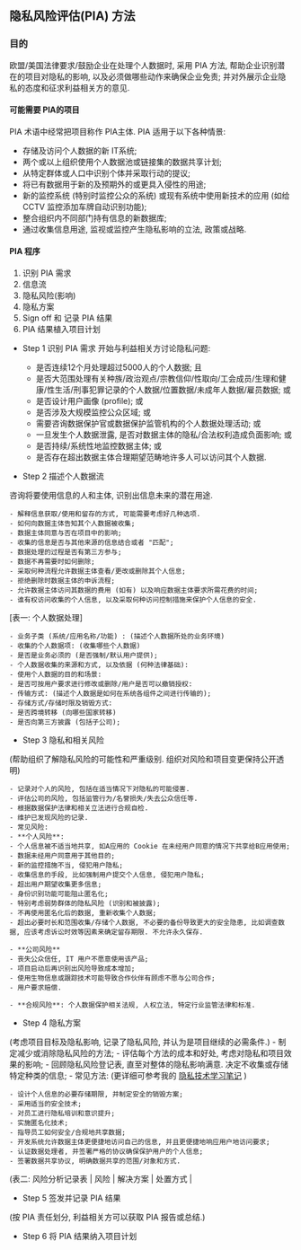 ---
---

## 隐私风险评估(PIA) 方法

### 目的

欧盟/美国法律要求/鼓励企业在处理个人数据时, 采用 PIA 方法, 帮助企业识别潜在的项目对隐私的影响, 以及必须做哪些动作来确保企业免责; 并对外展示企业隐私的态度和征求利益相关方的意见.

#### 可能需要 PIA的项目
PIA 术语中经常把项目称作 PIA主体. PIA 适用于以下各种情景:

- 存储及访问个人数据的新 IT系统;
- 两个或以上组织使用个人数据池或链接集的数据共享计划;
- 从特定群体或人口中识别个体并采取行动的提议;
- 将已有数据用于新的及预期外的或更具入侵性的用途;
- 新的监控系统 (特别时监控公众的系统) 或现有系统中使用新技术的应用 (如给 CCTV 监控添加车牌自动识别功能);
- 整合组织内不同部门持有信息的新数据库;
- 通过收集信息用途, 监视或监控产生隐私影响的立法, 政策或战略.

#### PIA 程序

1. 识别 PIA 需求
2. 信息流
3. 隐私风险(影响)
4. 隐私方案
5. Sign off 和 记录 PIA 结果
6.  PIA 结果植入项目计划

- Step 1 识别 PIA 需求 
开始与利益相关方讨论隐私问题:
    - 是否连续12个月处理超过5000人的个人数据; 且
    - 是否大范围处理有关种族/政治观点/宗教信仰/性取向/工会成员/生理和健康/性生活/刑事犯罪记录的个人数据/位置数据/未成年人数据/雇员数据; 或
    - 是否设计用户画像 (profile); 或
    - 是否涉及大规模监控公众区域; 或
    - 需要咨询数据保护官或数据保护监管机构的个人数据处理活动; 或
    - 一旦发生个人数据泄露, 是否对数据主体的隐私/合法权利造成负面影响; 或
    - 是否持续/系统性地监控数据主体; 或
    - 是否存在超出数据主体合理期望范畴地许多人可以访问其个人数据.

- Step 2 描述个人数据流

咨询将要使用信息的人和主体, 识别出信息未来的潜在用途.

    - 解释信息获取/使用和留存的方式, 可能需要考虑好几种选项.
    - 如何向数据主体告知其个人数据被收集;
    - 数据主体同意与否在项目中的影响;
    - 收集的信息是否与其他来源的信息结合或者 "匹配";
    - 数据处理的过程是否有第三方参与;
    - 数据不再需要时如何删除;
    - 采取何种流程允许数据主体查看/更改或删除其个人信息;
    - 拒绝删除时数据主体的申诉流程;
    - 允许数据主体访问其数据的费用 (如有) 以及响应数据主体要求所需花费的时间;
    - 谁有权访问收集的个人信息, 以及采取何种访问控制措施来保护个人信息的安全.

[表一: 个人数据处理]

	- 业务子类 (系统/应用名称/功能) : (描述个人数据所处的业务环境)
	- 收集的个人数据项: (收集哪些个人数据)
	- 是否是业务必须的 (是否强制/默认用户提供);
	- 个人数据收集的来源和方式, 以及依据 (何种法律基础):
	- 使用个人数据的目的和场景:
	- 是否可按用户要求进行修改或删除/用户是否可以撤销授权:
	- 传输方式: (描述个人数据是如何在系统各组件之间进行传输的);
	- 存储方式/存储时限及销毁方式:
	- 是否跨境转移 (向哪些国家转移)
	- 是否向第三方披露 (包括子公司);


- Step 3 隐私和相关风险

(帮助组织了解隐私风险的可能性和严重级别. 组织对风险和项目变更保持公开透明)

    - 记录对个人的风险, 包括在适当情况下对隐私的可能侵害.
    - 评估公司的风险, 包括监管行为/名誉损失/失去公众信任等.
    - 根据数据保护法律和相关立法进行合规自检.
    - 维护已发现风险的记录.
    - 常见风险:
	- **个人风险**:
	- 个人信息被不适当地共享, 如A应用的 Cookie 在未经用户同意的情况下共享给B应用使用;
	- 数据未经用户同意用于其他目的;
	- 新的监控措施不当, 侵犯用户隐私;
	- 收集信息的手段, 比如强制用户提交个人信息, 侵犯用户隐私;
	- 超出用户期望收集更多信息;
	- 身份识别功能可能阻止匿名化;
	- 特别考虑弱势群体的隐私风险 (识别和被披露);
	- 不再使用匿名化后的数据, 重新收集个人数据;
	- 超出必要时长和范围收集/存储个人数据, 不必要的备份导致更大的安全隐患, 比如调查数据, 应该考虑诉讼时效等因素来确定留存期限. 不允许永久保存.

	- **公司风险**
	- 丧失公众信任, IT 用户不愿意使用该产品;
	- 项目启动后再识别出风险导致成本增加;
	- 使用生物信息或跟踪技术可能导致合作伙伴有顾虑不愿与公司合作;
	- 用户要求赔偿.

	- **合规风险**: 个人数据保护相关法规, 人权立法, 特定行业监管法律和标准.


- Step 4 隐私方案

(考虑项目目标及隐私影响, 记录了隐私风险, 并认为是项目继续的必需条件.)
    - 制定减少或消除隐私风险的方法;
    - 评估每个方法的成本和好处, 考虑对隐私和项目效果的影响;
    - 回顾隐私风险登记表, 直至对整体的隐私影响满意. 决定不收集或存储特定种类的信息;
    - 常见方法: (更详细可参考我的 [隐私技术学习笔记]() )

	- 设计个人信息的必要存储期限, 并制定安全的销毁方案;
	- 采用适当的安全技术;
	- 对员工进行隐私培训和意识提升;
	- 实施匿名化技术;
	- 指导员工如何安全/合规地共享数据;
	- 开发系统允许数据主体更便捷地访问自己的信息, 并且更便捷地响应用户地访问要求;
	- 认证数据处理者, 并签署严格的协议确保保护用户的个人信息;
	- 签署数据共享协议, 明确数据共享的范围/对象和方式.

(表二: 风险分析记录表
    | 风险    | 解决方案    |     处置方式    |

- Step 5 签发并记录 PIA 结果

(按 PIA 责任划分, 利益相关方可以获取 PIA 报告或总结.)


- Step 6 将 PIA 结果纳入项目计划

